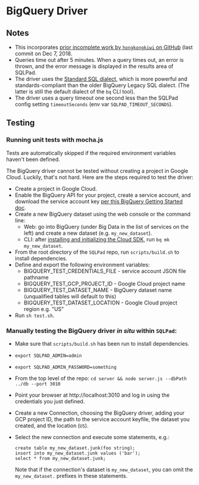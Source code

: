 # BigQuery Driver

## Notes

- This incorporates [prior incomplete work by `hongkongkiwi` on GitHub](https://github.com/hongkongkiwi/sqlpad/commit/d731b24b6c1e7a2ccc18e8528263e830bca17660) (last commit on Dec 7, 2018.
- Queries time out after 5 minutes. When a query times out, an error is thrown, and the error message is displayed in the results area of SQLPad.
- The driver uses the [Standard SQL dialect](https://cloud.google.com/bigquery/docs/reference/standard-sql/enabling-standard-sql), which is more powerful and standards-compliant than the older BigQuery Legacy SQL dialect. (The latter is still the default dialect of the `bq` CLI tool).
- The driver uses a query timeout one second less than the SQLPad config setting `timeoutSeconds` (env var `SQLPAD_TIMEOUT_SECONDS`).

## Testing

### Running unit tests with mocha.js

Tests are automatically skipped if the required environment variables haven't been defined.

The BigQuery driver cannot be tested without creating a project in Google Cloud. Luckily, that's not hard. Here are the steps required to test the driver:

- Create a project in Google Cloud.
- Enable the BigQuery API for your project, create a service account, and download the service account key [per this BigQuery Getting Started doc](https://cloud.google.com/bigquery/docs/quickstarts/quickstart-client-libraries).
- Create a new BigQuery dataset using the web console or the command line:
  - Web: go into BigQuery (under Big Data in the list of services on the left) and create a new dataset (e.g. `my_new_dataset`).
  - CLI: after [installing and initializing the Cloud SDK](https://cloud.google.com/bigquery/docs/quickstarts/quickstart-command-line), run `bq mk my_new_dataset`.
- From the root directory of the `SQLPad` repo, run `scripts/build.sh` to install dependencies.
- Define and export the following environment variables:
  - BIGQUERY_TEST_CREDENTIALS_FILE - service account JSON file pathname
  - BIGQUERY_TEST_GCP_PROJECT_ID - Google Cloud project name
  - BIGQUERY_TEST_DATASET_NAME - BigQuery dataset name (unqualified tables will default to this)
  - BIGQUERY_TEST_DATASET_LOCATION - Google Cloud project region e.g. "US"
- Run `sh test.sh`.

### Manually testing the BigQuery driver _in situ_ within `SQLPad`:

- Make sure that `scripts/build.sh` has been run to install dependencies.
- `export SQLPAD_ADMIN=admin`
- `export SQLPAD_ADMIN_PASSWORD=something`
- From the top level of the repo: `cd server && node server.js --dbPath ../db --port 3010`
- Point your browser at http://localhost:3010 and log in using the credentials you just defined.
- Create a new Connection, choosing the BigQuery driver, adding your GCP project ID, the path to the service account keyfile, the dataset you created, and the location (`US`).
- Select the new connection and execute some statements, e.g.:

  ```
  create table my_new_dataset.junk(foo string);
  insert into my_new_dataset.junk values ('bar');
  select * from my_new_dataset.junk;
  ```

  Note that if the connection's dataset is `my_new_dataset`, you can omit the `my_new_dataset.` prefixes in these statements.

